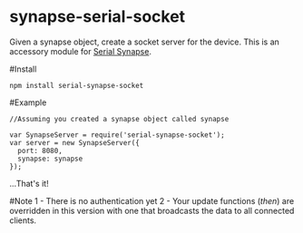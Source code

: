 # synapse-serial-socket
Given a synapse object, create a socket server for the device. This is an accessory module for [Serial Synapse](https://github.com/hlfshell/serial-synapse).

#Install
```
npm install serial-synapse-socket
```

#Example

```
//Assuming you created a synapse object called synapse

var SynapseServer = require('serial-synapse-socket');
var server = new SynapseServer({
  port: 8080,
  synapse: synapse
});
```

...That's it!

#Note
1 - There is no authentication yet
2 - Your update functions (*then*) are overridden in this version with one that broadcasts the data to all connected clients.
